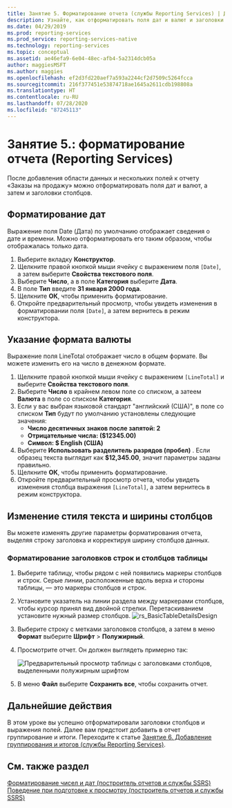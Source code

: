 ```yaml
---
title: Занятие 5. Форматирование отчета (службы Reporting Services) | Документы Майкрософт
description: Узнайте, как отформатировать поля дат и валют и заголовки столбцов после добавления области данных и нескольких полей к отчету "Заказы на продажу".
ms.date: 04/29/2019
ms.prod: reporting-services
ms.prod_service: reporting-services-native
ms.technology: reporting-services
ms.topic: conceptual
ms.assetid: ae46efa9-6e04-48ec-afb4-5a2314dcb05a
author: maggiesMSFT
ms.author: maggies
ms.openlocfilehash: ef2d3fd220aef7a593a2244cf2d7509c5264fcca
ms.sourcegitcommit: 216f377451e53874718ae1645a2611cdb198808a
ms.translationtype: HT
ms.contentlocale: ru-RU
ms.lasthandoff: 07/28/2020
ms.locfileid: "87245113"
---
```

# <a name="lesson-5-formatting-a-report-reporting-services"></a>Занятие 5.: форматирование отчета (Reporting Services)

После добавления области данных и нескольких полей к отчету «Заказы на продажу» можно отформатировать поля дат и валют, а затем и заголовки столбцов.

## <a name="format-the-date"></a><a name="bkmk_format_date"></a>Форматирование дат

Выражение поля Date (Дата) по умолчанию отображает сведения о дате и времени. Можно отформатировать его таким образом, чтобы отображалась только дата.

1. Выберите вкладку **Конструктор**.
2. Щелкните правой кнопкой мыши ячейку с выражением поля `[Date]`, а затем выберите **Свойства текстового поля**.
3. Выберите **Число**, а в поле **Категория** выберите **Дата**.
4. В поле **Тип** введите **31 января 2000 года**.
5. Щелкните **ОК**, чтобы применить форматирование.
6. Откройте предварительный просмотр, чтобы увидеть изменения в форматировании поля `[Date]`, а затем вернитесь в режим конструктора.

## <a name="format-the-currency"></a><a name="bkmk_format_currency"></a>Указание формата валюты

Выражение поля LineTotal отображает число в общем формате. Вы можете изменить его на число в денежном формате.

1. Щелкните правой кнопкой мыши ячейку с выражением `[LineTotal]` и выберите **Свойства текстового поля**.
2. Выберите **Число** в крайнем левом поле со списком, а затеем **Валюта** в поле со списком **Категория**.
3. Если у вас выбран языковой стандарт "английский (США)", в поле со списком **Тип** будут по умолчанию установлены следующие значения:
    - **Число десятичных знаков после запятой: 2**
    - **Отрицательные числа: ($12345.00)**
    - **Символ: $ English (США)**
4. Выберите **Использовать разделитель разрядов (пробел)** . Если образец текста выглядит как **$12,345.00**, значит параметры заданы правильно.
5. Щелкните **ОК**, чтобы применить форматирование.
6. Откройте предварительный просмотр отчета, чтобы увидеть изменения столбца выражения `[LineTotal]`, а затем вернитесь в режим конструктора.  

## <a name="change-text-style-and-column-widths"></a><a name="bkmk_change_textstyle"></a>Изменение стиля текста и ширины столбцов

Вы можете изменять другие параметры форматирования отчета, выделяя строку заголовка и корректируя ширину столбцов данных.

### <a name="to-format-header-rows-and-table-columns"></a>Форматирование заголовков строк и столбцов таблицы

1. Выберите таблицу, чтобы рядом с ней появились маркеры столбцов и строк. Серые линии, расположенные вдоль верха и стороны таблицы, — это маркеры столбцов и строк.

2. Установите указатель на линии раздела между маркерами столбцов, чтобы курсор принял вид двойной стрелки. Перетаскиванием установите нужный размер столбцов.
    ![rs_BasicTableDetailsDesign](media/rs-basictabledetailsdesign.png)

3. Выберите строку с метками заголовков столбцов, а затем в меню **Формат** выберите **Шрифт** > **Полужирный**.

4. Просмотрите отчет. Он должен выглядеть примерно так:

    ![Предварительный просмотр таблицы с заголовками столбцов, выделенными полужирным шрифтом](media/rs-basictabledetailsformattedpreview.png "Предварительный просмотр таблицы с заголовками столбцов, выделенными полужирным шрифтом")  

5. В меню **Файл** выберите **Сохранить все**, чтобы сохранить отчет.

## <a name="next-steps"></a>Дальнейшие действия

В этом уроке вы успешно отформатировали заголовки столбцов и выражения полей. Далее вам предстоит добавить в отчет группирование и итоги. Переходите к статье [Занятие 6. Добавление группирования и итогов (службы Reporting Services)](lesson-6-adding-grouping-and-totals-reporting-services.md).

## <a name="see-also"></a>См. также раздел

[Форматирование чисел и дат (построитель отчетов и службы SSRS)](report-design/formatting-numbers-and-dates-report-builder-and-ssrs.md)
[Поведение при подготовке к просмотру (построитель отчетов и службы SSRS)](report-design/rendering-behaviors-report-builder-and-ssrs.md)
